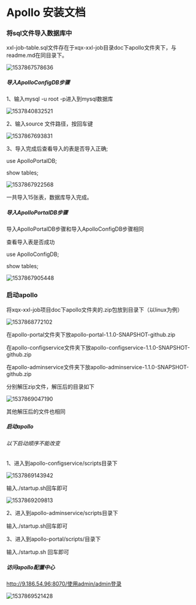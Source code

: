 

# Apollo 安装文档

### 将sql文件导入数据库中

xxl-job-table.sql文件存在于xqx-xxl-job目录doc下apollo文件夹下，与readme.md在同目录下。

![1537867578636](C:\Users\IBM_AD~1\AppData\Local\Temp\1537867578636.png)

##### 导入ApolloConfigDB步骤

1、输入mysql -u root -p进入到mysql数据库

![1537840832521](C:\Users\IBM_AD~1\AppData\Local\Temp\1537840832521.png)

2、输入source 文件路径，按回车键

![1537867693831](C:\Users\IBM_AD~1\AppData\Local\Temp\1537867693831.png)

3、导入完成后查看导入的表是否导入正确;

use ApolloPortalDB;

show tables;

![1537867922568](C:\Users\IBM_AD~1\AppData\Local\Temp\1537867922568.png)

一共导入15张表，数据库导入完成。

##### 导入ApolloPortalDB步骤

导入ApolloPortalDB步骤和导入ApolloConfigDB步骤相同

查看导入表是否成功

use ApolloConfigDB;

show tables;

![1537867905448](C:\Users\IBM_AD~1\AppData\Local\Temp\1537867905448.png)

### 启动apollo

将xqx-xxl-job项目doc下apollo文件夹的.zip包放到目录下（以linux为例）

![1537868772102](C:\Users\IBM_AD~1\AppData\Local\Temp\1537868772102.png)

在apollo-portal文件夹下放apollo-portal-1.1.0-SNAPSHOT-github.zip

在apollo-configservice文件夹下放apollo-configservice-1.1.0-SNAPSHOT-github.zip

在apollo-adminservice文件夹下放apollo-adminservice-1.1.0-SNAPSHOT-github.zip

分别解压zip文件，解压后的目录如下

![1537869047190](C:\Users\IBM_AD~1\AppData\Local\Temp\1537869047190.png)

其他解压后的文件也相同

##### 启动apollo

###### 以下启动顺序不能改变

1、进入到apollo-configservice/scripts目录下

![1537869143942](C:\Users\IBM_AD~1\AppData\Local\Temp\1537869143942.png)

输入./startup.sh回车即可

![1537869209813](C:\Users\IBM_AD~1\AppData\Local\Temp\1537869209813.png)

2、进入到apollo-adminservice/scripts目录下

输入./startup.sh回车即可

3、进入到apollo-portal/scripts/目录下

输入./startup.sh 回车即可

##### 访问apollo配置中心

http://9.186.54.96:8070/使用admin/admin登录

![1537869521428](C:\Users\IBM_AD~1\AppData\Local\Temp\1537869521428.png)